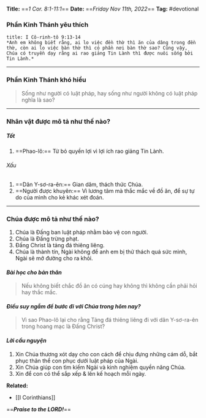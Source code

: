 **Title:** ==*1 Cor. 8:1-11:1*==
**Date:** ==*Friday Nov 11th, 2022*==
**Tag:** #devotional

### **Phần Kinh Thánh yêu thích**
```ad-bible
title: I Cô-rinh-tô 9:13-14
*Anh em không biết rằng, ai lo việc đền thờ thì ăn của dâng trong đền thờ, còn ai lo việc bàn thờ thì có phần nơi bàn thờ sao? Cũng vậy, Chúa có truyền dạy rằng ai rao giảng Tin Lành thì được nuôi sống bởi Tin Lành.*
```
----
### **Phần Kinh Thánh khó hiểu**
> Sống như người có luật pháp, hay sống như người không có luật pháp nghĩa là sao?
----
### **Nhân vật được mô tả như thế nào?**
##### Tốt
1. ==Phao-lô:== Từ bỏ quyền lợi vì lợi ích rao giảng Tin Lành.
###### Xấu
1. ==Dân Y-sơ-ra-ên:== Gian dâm, thách thức Chúa.
2. ==Người được khuyên:== Vì lương tâm mà thắc mắc về đồ ăn, để sự tự do của mình cho kẻ khác xét đoán.
----
### **Chúa được mô tả như thế nào?**
1. Chúa là Đấng ban luật pháp nhằm bảo vệ con người.
2. Chúa là Đấng trừng phạt.
3. Đấng Christ là tảng đá thiêng liêng.
4. Chúa là thành tín, Ngài không để anh em bị thử thách quá sức mình, Ngài sẽ mở đường cho ra khỏi.
#### *Bài học cho bản thân*
> Nếu không biết chắc đồ ăn có cúng hay không thì không cần phải hỏi hay thắc mắc.
#### *Điều suy ngẫm để bước đi với Chúa trong hôm nay?*
> Vì sao Phao-lô lại cho rằng Tảng đá thiêng liêng đi với dân Y-sơ-ra-ên trong hoang mạc là Đấng Christ?
#### *Lời cầu nguyện*
1. Xin Chúa thương xót dạy cho con cách để chịu đựng những cám dỗ, bắt phục thân thể con phục dưới luật pháp của Ngài.
2. Xin Chúa giúp con tìm kiếm Ngài và kinh nghiệm quyền năng Chúa.
3. Xin để con có thể sắp xếp & lên kế hoạch mỗi ngày.


**Related:**
- [[I Corinthians]]

==***Praise to the LORD!***==
